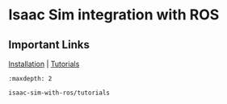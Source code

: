 # Isaac Sim integration with ROS

## Important Links
[Installation](https://docs.isaacsim.omniverse.nvidia.com/4.5.0/installation/install_ros.html) | [Tutorials](https://docs.isaacsim.omniverse.nvidia.com/4.5.0/ros2_tutorials/index.html) 

```{toctree}
:maxdepth: 2

isaac-sim-with-ros/tutorials


```

